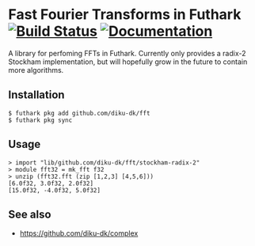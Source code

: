 # Fast Fourier Transforms in Futhark [![Build Status](https://travis-ci.org/diku-dk/fft.svg?branch=master)](https://travis-ci.org/diku-dk/fft) [![Documentation](https://futhark-lang.org/pkgs/github.com/diku-dk/fft/status.svg)](https://futhark-lang.org/pkgs/github.com/diku-dk/fft/latest/)

A library for perfoming FFTs in Futhark.  Currently only provides a
radix-2 Stockham implementation, but will hopefully grow in the future
to contain more algorithms.

## Installation

```
$ futhark pkg add github.com/diku-dk/fft
$ futhark pkg sync
```

## Usage

```
> import "lib/github.com/diku-dk/fft/stockham-radix-2"
> module fft32 = mk_fft f32
> unzip (fft32.fft (zip [1,2,3] [4,5,6]))
[6.0f32, 3.0f32, 2.0f32]
[15.0f32, -4.0f32, 5.0f32]
```

## See also

* https://github.com/diku-dk/complex
